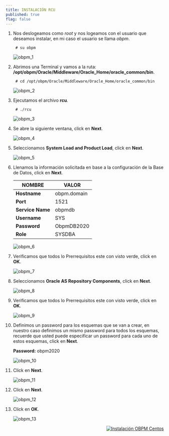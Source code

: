 ```yaml
---
title: INSTALACIÓN RCU
published: true
flag: false 
---
```


1. Nos deslogeamos como *root* y nos logeamos con el usuario que deseamos instalar, en mi caso el usuario se llama *obpm*.

        # su obpm

    ![obpm_1](../assets/obpm/centos/rcu/rcu_1.png)

2. Abrimos una Terminal y vamos a la ruta: **/opt/obpm/Oracle/Middleware/Oracle_Home/oracle_common/bin**.

        # cd /opt/obpm/Oracle/Middleware/Oracle_Home/oracle_common/bin

    ![obpm_2](../assets/obpm/centos/rcu/rcu_2.png)

3. Ejecutamos el archivo **rcu**.

        # ./rcu

    ![obpm_3](../assets/obpm/centos/rcu/rcu_3.png)

4. Se abre la siguiente ventana, click en **Next**. 

    ![obpm_4](../assets/obpm/centos/rcu/rcu_4.png)

5. Seleccionamos **System Load and Product Load**, click en **Next**. 

    ![obpm_5](../assets/obpm/centos/rcu/rcu_5.png)

6. Llenamos la información solicitada en base a la configuración de la Base de Datos, click en **Next**.

    |  NOMBRE          |  VALOR      |
    | ---------------- | ----------- |
    | **Hostname**     | obpm.domain |
    | **Port**         | 1521        |
    | **Service Name** | obpmdb      |
    | **Username**     | SYS         |
    | **Password**     | ObpmDB2020  |
    | **Role**         | SYSDBA      |

    ![obpm_6](../assets/obpm/centos/rcu/rcu_6.png)

7. Verificamos que todos lo Prerrequisitos este con visto verde, click en **OK**.      

    ![obpm_7](../assets/obpm/centos/rcu/rcu_7.png)

8. Seleccionamos **Oracle AS Repository Components**, click en **Next**.   

    ![obpm_8](../assets/obpm/centos/rcu/rcu_8.png)

9. Verificamos que todos lo Prerrequisitos este con visto verde, click en **OK**.   

    ![obpm_9](../assets/obpm/centos/rcu/rcu_9.png)

10. Definimos un password para los esquemas que se van a crear, en nuestro caso definimos un mismo password para todos los esquemas, recuerde que usted puede especificar un password para cada uno de estos esquemas, click en **Next**.

    **Password:** obpm2020

    ![obpm_10](../assets/obpm/centos/rcu/rcu_10.png)

11. Click en **Next**.  

    ![obpm_11](../assets/obpm/centos/rcu/rcu_11.png)

12. Click en **Next**. 

    ![obpm_12](../assets/obpm/centos/rcu/rcu_12.png)

13. Click en **OK**.  

    ![obpm_13](../assets/obpm/centos/rcu/rcu_13.png)

<div align="right">
    <a href="obpm-centos-install">
        <img src="../assets/icons/boton-back.png" title="Instalación OBPM Centos"  />
    </a>
</div>